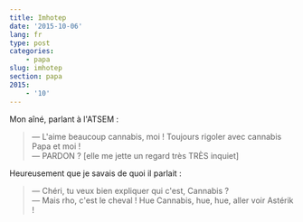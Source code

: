 ```yaml
---
title: Imhotep
date: '2015-10-06'
lang: fr
type: post
categories:
    - papa
slug: imhotep
section: papa
2015:
    - '10'
---
```


Mon aîné, parlant à l'ATSEM :

> — L'aime beaucoup cannabis, moi ! Toujours rigoler avec cannabis Papa et moi !  
> — PARDON ? [elle me jette un regard très TRÈS inquiet]

Heureusement que je savais de quoi il parlait :

> — Chéri, tu veux bien expliquer qui c'est, Cannabis ?  
> — Mais rho, c'est le cheval ! Hue Cannabis, hue, hue, aller voir Astérik !

